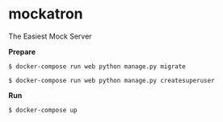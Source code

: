 # mockatron
The Easiest Mock Server

**Prepare**

`$ docker-compose run web python manage.py migrate`

`$ docker-compose run web python manage.py createsuperuser`

**Run**

`$ docker-compose up`
